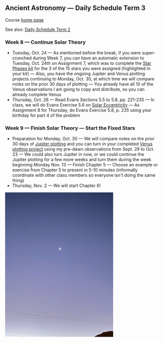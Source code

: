 ## Ancient Astronomy &mdash; Daily Schedule Term 3

Course [home page](./)

See also: [Daily Schedule Term 2](./daily_schedule-term_2.html)

### Week 8 &mdash; Continue Solar Theory

* Tuesday, Oct. 24 &mdash; As mentioned before the break, if you were super-crunched during Week 7, you can have an automatic extension to Tuesday, Oct. 24th on Assignment 7, which was to complete the [Star Phases kit](./assignments/star_phases/index.html) for the 3 of the 15 stars you were assigned (highlighted in your kit) &mdash; Also, you have the ongoing Jupiter and Venus plotting projects continuing to Monday, Oct. 30, at which time we will compare notes on the prior 30 days of plotting &mdash; You already have all 10 of the Venus observations I am going to copy and distribute, so you can already complete Venus
* Thursday, Oct. 26 &mdash; Read Evans Sections 5.5 to 5.8, pp. 221-235 &mdash; In class, we will do Evans Exercise 5.6 on [Solar Eccentricity](./resources/SolarEccentricity.pdf) &mdash; As Assignment 8 for Thursday, do Evans Exercise 5.8, p. 235 using your birthday for part 4 of the problem

### Week 9 &mdash; Finish Solar Theory &mdash; Start the Fixed Stars

* Preparation for Monday, Oct. 30 &mdash; We will compare notes on the prior 30 days of [Jupiter plotting](./assignments/jupiter_plotting/JupiterPlottingChart.pdf) and you can turn in your completed [Venus plotting project](./assignments/venus_plotting/VenusPlottingChart.pdf) using my pre-dawn observations from Sept. 29 to Oct. 23 &mdash; We could also turn Jupiter in now, or we could continue the Jupiter plotting for a few more weeks and turn them during the week beginning Monday Nov. 13 &mdash; Finish Chapter 5 &mdash; Choose an example or exercise from Chapter 5 to present in 5-10 minutes (informally coordinate with other class members so everyone isn't doing the same thing)
* Thursday, Nov. 2 &mdash; We will start Chapter 6!

<img src="./assignments/venus_plotting/Venus-Sept29-559am.jpeg" alt="Venus Sept. 29 5:59am" width="70%">

<!-- https://www.youtube.com/watch?v=EpSy0Lkm3zM -->
